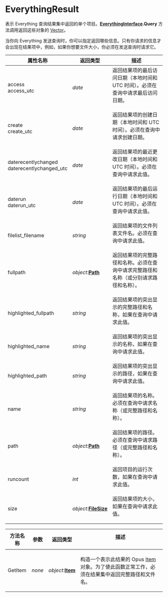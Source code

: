 # EverythingResult

表示 Everything 查询结果集中返回的单个项目。**[EverythingInterface](everythinginterface.zh.md).Query** 方法调用返回这些对象的 [Vector](vector.zh.md)。

当你向 Everything 发送查询时，你可以指定返回哪些信息。只有你请求的信息才会出现在结果项中，例如，如果你想要文件大小，你必须在发送查询时请求它。

<table>
<thead><tr><th>
属性名称</th><th>
返回类型</th><th>
描述
</th></tr></thead><tbody><tr><td>

access  
access_utc</td><td>

*date*</td><td>
返回结果项的最后访问日期（本地时间和 UTC 时间）。必须在查询中请求最后访问日期。
</td></tr><tr><td>

create  
create_utc</td><td>

*date*</td><td>
返回结果项的创建日期（本地时间和 UTC 时间）。必须在查询中请求创建日期。
</td></tr><tr><td>

daterecentlychanged  
daterecentlychanged_utc</td><td>

*date*</td><td>
返回结果项的最近更改日期（本地时间和 UTC 时间）。必须在查询中请求此值。
</td></tr><tr><td>

daterun  
daterun_utc</td><td>

*date*</td><td>
返回结果项的最后运行日期（本地时间和 UTC 时间）。必须在查询中请求此值。
</td></tr><tr><td>
filelist_filename</td><td>

*string*</td><td>
返回结果项的文件列表文件名。必须在查询中请求此值。
</td></tr><tr><td>
fullpath</td><td>

*object*:**[Path](path.zh.md)**</td><td>
返回结果项的完整路径和名称。必须在查询中请求完整路径和名称（或分别请求路径和名称）。
</td></tr><tr><td>
highlighted_fullpath</td><td>

*string*</td><td>
返回结果项的突出显示的完整路径和名称，如果在查询中请求此值。
</td></tr><tr><td>
highlighted_name</td><td>

*string*</td><td>
返回结果项的突出显示的名称，如果在查询中请求此值。
</td></tr><tr><td>
highlighted_path</td><td>

*string*</td><td>
返回结果项的突出显示的路径，如果在查询中请求此值。
</td></tr><tr><td>
name</td><td>

*string*</td><td>
返回结果项的名称。必须在查询中请求名称（或完整路径和名称）。
</td></tr><tr><td>
path</td><td>

*object*:**[Path](path.zh.md)**</td><td>
返回结果项的路径。必须在查询中请求路径（或完整路径和名称）。
</td></tr><tr><td>
runcount</td><td>

*int*</td><td>
返回项目的运行次数，如果在查询中请求此值。
</td></tr><tr><td>
size</td><td>

*object*:**[FileSize](filesize.zh.md)**</td><td>
返回结果项的大小，如果在查询中请求此值。
</td></tr></tbody>
</table>

<table>
<thead><tr><th>
方法名称</th><th>

**参数**</th><th>
返回类型</th><th>
描述
</th></tr></thead><tbody><tr><td>
GetItem</td><td>

*none*</td><td>

*object*:**[Item](item.zh.md)**</td><td>

构造一个表示此结果的 Opus [Item](item.zh.md) 对象。为了使此函数正常工作，必须在结果集中返回完整路径和文件名。
</td></tr></tbody>
</table>